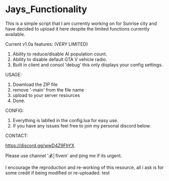 # Jays_Functionality
This is a simple script that I am currently working on for Sunrise city and have decided to upload it here despite the limited functions currently available. 


Current v1.0a features: (VERY LIMITED)

  1. Ability to reduce/disable AI population count.
  2. Ability to disable default GTA V vehicle radio.
  3. Built in client and consol 'debug' this only displays your config settings.

USAGE:

  1. Download the ZIP file
  2. remove '-main' from the file name
  3. upload to your server resources
  4. Done.

CONFIG:

  1. Everything is lablled in the config.lua for easy use.
  2. If you have any issues feel free to join my personal discord below.

CONTACT:

  https://discord.gg/wwD4Z9FhYX
  
  Please use channel '💰│fivem' and ping me if its urgent.
 
 
I encourage the reproduction and re-working of this resource, all i ask is for some credit if being modified or re-uploaded. test
